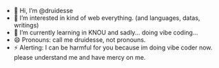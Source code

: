 - 👋 Hi, I’m @druidesse
- 👀 I’m interested in kind of web everything. (and languages, datas, writings)
- 🌱 I’m currently learning in KNOU and sadly... doing vibe coding...
- 😄 Pronouns: call me druidesse, not pronouns.
- ⚡ Alerting: I can be harmful for you because im doing vibe coder now. please understand me and have mercy on me.
